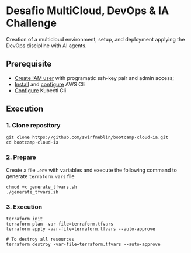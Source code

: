 # Desafio MultiCloud, DevOps & IA Challenge

Creation of a multicloud environment, setup, and deployment applying the DevOps discipline with AI agents.

## Prerequisite

- [Create IAM user](https://docs.aws.amazon.com/streams/latest/dev/setting-up.html) with programatic ssh-key pair and admin access;
- [Install](https://docs.aws.amazon.com/cli/latest/userguide/getting-started-install.html) and [configure](https://docs.aws.amazon.com/cli/latest/userguide/cli-chap-configure.html) AWS Cli
- [Configure](https://kubernetes.io/docs/tasks/tools/) Kubectl Cli

## Execution

### 1. Clone repository

```
git clone https://github.com/swirfneblin/bootcamp-cloud-ia.git
cd bootcamp-cloud-ia
```

### 2. Prepare

Create a file `.env` with variables and execute the following command to generate `terraform.vars` file

```
chmod +x generate_tfvars.sh
./generate_tfvars.sh
```

### 3. Execution

```
terraform init
terraform plan -var-file=terraform.tfvars
terraform apply -var-file=terraform.tfvars --auto-approve

# To destroy all resources
terraform destroy -var-file=terraform.tfvars --auto-approve
```
